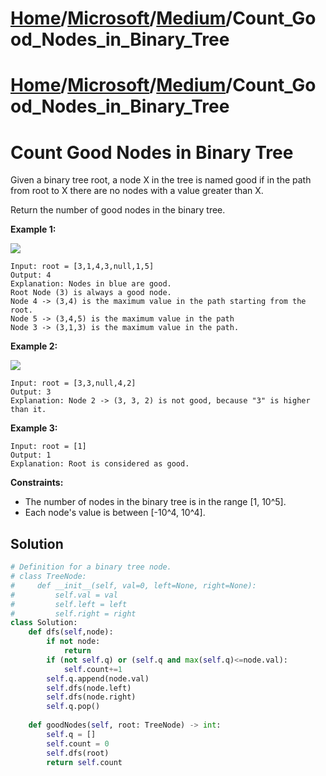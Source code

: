# [Home](./../../..)/[Microsoft](./../..)/[Medium](./..)/Count_Good_Nodes_in_Binary_Tree
# [Home](./../../..)/[Microsoft](./../..)/[Medium](./..)/Count_Good_Nodes_in_Binary_Tree
<h1>Count Good Nodes in Binary Tree</h1>

<p>
Given a binary tree root, a node X in the tree is named good if in the path from root to X there are no nodes with a value greater than X.

Return the number of good nodes in the binary tree.

</p>

<b>Example 1:</b>

<img src="https://assets.leetcode.com/uploads/2020/04/02/test_sample_1.png">

    Input: root = [3,1,4,3,null,1,5]
    Output: 4
    Explanation: Nodes in blue are good.
    Root Node (3) is always a good node.
    Node 4 -> (3,4) is the maximum value in the path starting from the root.
    Node 5 -> (3,4,5) is the maximum value in the path
    Node 3 -> (3,1,3) is the maximum value in the path.
    
<b>Example 2:</b>

<img src="https://assets.leetcode.com/uploads/2020/04/02/test_sample_2.png">

    Input: root = [3,3,null,4,2]
    Output: 3
    Explanation: Node 2 -> (3, 3, 2) is not good, because "3" is higher than it.
    
<b>Example 3:</b>

    Input: root = [1]
    Output: 1
    Explanation: Root is considered as good.

<b>Constraints:</b>

- The number of nodes in the binary tree is in the range [1, 10^5].
- Each node's value is between [-10^4, 10^4].

<h2>Solution</h2>

```python
# Definition for a binary tree node.
# class TreeNode:
#     def __init__(self, val=0, left=None, right=None):
#         self.val = val
#         self.left = left
#         self.right = right
class Solution:
    def dfs(self,node):
        if not node:
            return
        if (not self.q) or (self.q and max(self.q)<=node.val):
            self.count+=1
        self.q.append(node.val)
        self.dfs(node.left)
        self.dfs(node.right)
        self.q.pop()
        
    def goodNodes(self, root: TreeNode) -> int:
        self.q = []
        self.count = 0
        self.dfs(root)
        return self.count
```
